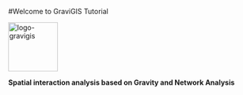 #Welcome to GraviGIS Tutorial

<img src="/gr_assets/gravigis.png" alt="logo-gravigis" width="100"/>

**Spatial interaction analysis based on Gravity and Network Analysis**
